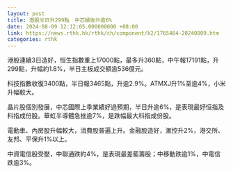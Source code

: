 ```yaml
---
layout: post
title: 港股半日升299點　中芯績後升逾6%
date: 2024-08-09 12:12:05.000000000 +08:00
link: https://news.rthk.hk/rthk/ch/component/k2/1765464-20240809.htm
categories: rthk
---
```


港股連續3日造好，恒生指數重上17000點，最多升360點，中午報17191點，升299點，升幅約1.8%，半日主板成交額逾536億元。

科技指數收復3400點，半日報3465點，升逾2.9%。ATMXJ升1%至逾4%，小米升幅較大。

晶片股個別發展，中芯國際上季業績好過預期，半日升逾6%，是表現最好恒指及科指成份股。華虹半導體急挫逾7%，是跌幅最大科指成份股。

電動車、內房股升幅較大，消費股普遍上升。金融股造好，滙控升2%，港交所、友邦、平保升1%以上。

中資電信股受壓，中聯通跌約4%，是表現最差藍籌股；中移動跌逾1%，中電信跌逾3%。
